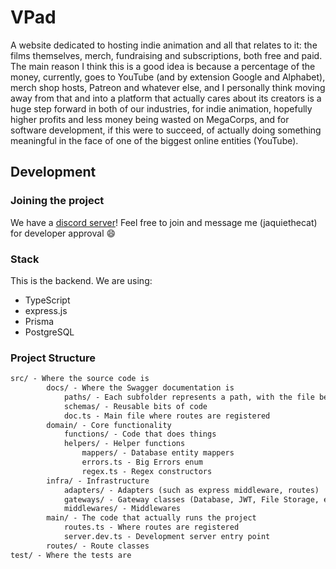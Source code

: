 # VPad

A website dedicated to hosting indie animation and all that relates to it: the films themselves, merch, fundraising and subscriptions, both free and paid.
The main reason I think this is a good idea is because a percentage of the money, currently, goes to YouTube (and by extension Google and Alphabet), merch shop hosts, Patreon and whatever else, and I personally think moving away from that and into a platform that actually cares about its creators is a huge step forward in both of our industries, for indie animation, hopefully higher profits and less money being wasted on MegaCorps, and for software development, if this were to succeed, of actually doing something meaningful in the face of one of the biggest online entities (YouTube).

## Development

### Joining the project

We have a [discord server](https:-discord.gg/CF8vQdShPx)! Feel free to join and message me (jaquiethecat) for developer approval 😄

### Stack

This is the backend. We are using:

- TypeScript
- express.js
- Prisma
- PostgreSQL

### Project Structure

```txt
src/ - Where the source code is
        docs/ - Where the Swagger documentation is
            paths/ - Each subfolder represents a path, with the file being the route itself
            schemas/ - Reusable bits of code
            doc.ts - Main file where routes are registered
        domain/ - Core functionality
            functions/ - Code that does things
            helpers/ - Helper functions
                mappers/ - Database entity mappers
                errors.ts - Big Errors enum
                regex.ts - Regex constructors
        infra/ - Infrastructure
            adapters/ - Adapters (such as express middleware, routes)
            gateways/ - Gateway classes (Database, JWT, File Storage, etc)
            middlewares/ - Middlewares
        main/ - The code that actually runs the project
            routes.ts - Where routes are registered
            server.dev.ts - Development server entry point
        routes/ - Route classes
test/ - Where the tests are
```
